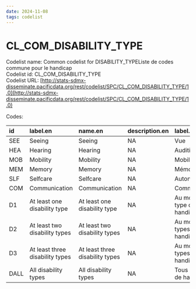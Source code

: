 ```yaml
---
date: 2024-11-08
tags: codelist
---
```


# CL_COM_DISABILITY_TYPE

Codelist name: Common codelist for DISABILITY_TYPEListe de codes commune pour le handicap  
Codelist id: CL_COM_DISABILITY_TYPE  
Codelist URL: [http://stats-sdmx-disseminate.pacificdata.org/rest/codelist/SPC/CL_COM_DISABILITY_TYPE/1.0](http://stats-sdmx-disseminate.pacificdata.org/rest/codelist/SPC/CL_COM_DISABILITY_TYPE/1.0)  

Codes:  

|id   |label.en                        |name.en                         |description.en |label.fr                         |name.fr                          |description.fr |
|:----|:-------------------------------|:-------------------------------|:--------------|:--------------------------------|:--------------------------------|:--------------|
|SEE  |Seeing                          |Seeing                          |NA             |Vue                              |Vue                              |NA             |
|HEA  |Hearing                         |Hearing                         |NA             |Audition                         |Audition                         |NA             |
|MOB  |Mobility                        |Mobility                        |NA             |Mobilité                         |Mobilité                         |NA             |
|MEM  |Memory                          |Memory                          |NA             |Mémoire                          |Mémoire                          |NA             |
|SLF  |Selfcare                        |Selfcare                        |NA             |Autonomie                        |Autonomie                        |NA             |
|COM  |Communication                   |Communication                   |NA             |Communication                    |Communication                    |NA             |
|D1   |At least one disability type    |At least one disability type    |NA             |Au moins un type de handicap     |Au moins un type de handicap     |NA             |
|D2   |At least two disability types   |At least two disability types   |NA             |Au moins deux types de handicap  |Au moins deux types de handicap  |NA             |
|D3   |At least three disability types |At least three disability types |NA             |Au moins trois types de handicap |Au moins trois types de handicap |NA             |
|DALL |All disability types            |All disability types            |NA             |Tous les types de handicap       |Tous les types de handicap       |NA             |

